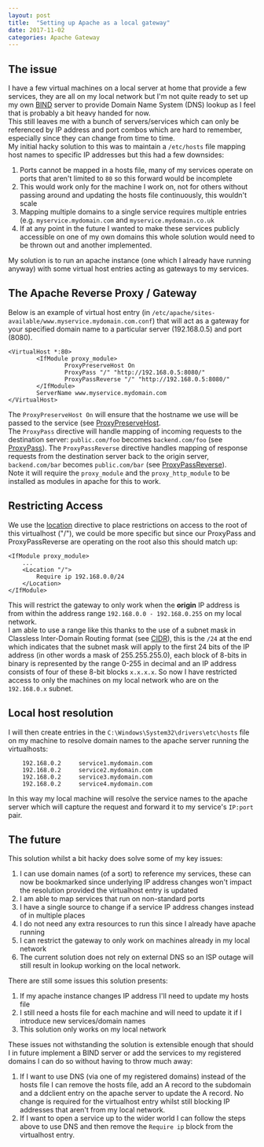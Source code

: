 ```yaml
---
layout: post
title:  "Setting up Apache as a local gateway"
date: 2017-11-02
categories: Apache Gateway
---
```


## The issue
I have a few virtual machines on a local server at home that provide a few services, they are all on my local network but I'm not quite ready to set up my own [BIND][BIND] server to provide Domain Name System (DNS) lookup as I feel that is probably a bit heavy handed for now.  
This still leaves me with a bunch of servers/services which can only be referenced by IP address and port combos which are hard to remember, especially since they can change from time to time.  
My initial hacky solution to this was to maintain a `/etc/hosts` file mapping host names to specific IP addresses but this had a few downsides:
1. Ports cannot be mapped in a hosts file, many of my services operate on ports that aren't limited to `80` so this forward would be incomplete
2. This would work only for the machine I work on, not for others without passing around and updating the hosts file continuously, this wouldn't scale
3. Mapping multiple domains to a single service requires multiple entries (e.g. `myservice.mydomain.com` and `myservice.mydomain.co.uk`
4. If at any point in the future I wanted to make these services publicly accessible on one of my own domains this whole solution would need to be thrown out and another implemented.

My solution is to run an apache instance (one which I already have running anyway) with some virtual host entries acting as gateways to my services.

## The Apache Reverse Proxy / Gateway

Below is an example of virtual host entry (in `/etc/apache/sites-available/www.myservice.mydomain.com.conf`) that will act as a gateway for your specified domain name to a particular server (192.168.0.5) and port (8080).

```
<VirtualHost *:80>
        <IfModule proxy_module>
                ProxyPreserveHost On
                ProxyPass "/" "http://192.168.0.5:8080/"
                ProxyPassReverse "/" "http://192.168.0.5:8080/"
        </IfModule>
        ServerName www.myservice.mydomain.com
</VirtualHost>

```
The `ProxyPreserveHost On` will ensure that the hostname we use will be passed to the service (see [ProxyPreserveHost][proxypreservehost].  
The `ProxyPass` directive will handle mapping of incoming requests to the destination server: `public.com/foo` becomes `backend.com/foo` (see [ProxyPass][proxypass]).
The `ProxyPassReverse` directive handles mapping of response requests from the destination server back to the origin server, `backend.com/bar` becomes `public.com/bar` (see [ProxyPassReverse][proxypassreverse]).  
Note it will require the `proxy_module` and the `proxy_http_module` to be installed as modules in apache for this to work.  

## Restricting Access
We use the [location][location] directive to place restrictions on access to the root of this virtualhost ("/"), we could be more specific but since our ProxyPass and ProxyPassReverse are operating on the root also this should match up:
```
<IfModule proxy_module>
	...
	<Location "/">
		Require ip 192.168.0.0/24
	</Location>
</IfModule>
``` 
This will restrict the gateway to only work when the **origin** IP address is from within the address range `192.168.0.0 - 192.168.0.255` on my local network.   
I am able to use a range like this thanks to the use of a subnet mask in Classless Inter-Domain Routing format (see [CIDR][CIDR]), this is the `/24` at the end which indicates that the subnet mask will apply to the first 24 bits of the IP address (in other words a mask of 255.255.255.0), each block of 8-bits in binary is represented by the range 0-255 in decimal and an IP address consists of four of these 8-bit blocks `x.x.x.x`. 
So now I have restricted access to only the machines on my local network who are on the `192.168.0.x` subnet.  

## Local host resolution

I will then create entries in the `C:\Windows\System32\drivers\etc\hosts` file on my machine to resolve domain names to the apache server running the virtualhosts:
```
	192.168.0.2		service1.mydomain.com
	192.168.0.2		service2.mydomain.com
	192.168.0.2		service3.mydomain.com
	192.168.0.2		service4.mydomain.com
```
In this way my local machine will resolve the service names to the apache server which will capture the request and forward it to my service's `IP:port` pair.
 
## The future
This solution whilst a bit hacky does solve some of my key issues:
1. I can use domain names (of a sort) to reference my services, these can now be bookmarked since underlying IP address changes won't impact the resolution provided the virtualhost entry is updated
2. I am able to map services that run on non-standard ports
3. I have a single source to change if a service IP address changes instead of in multiple places
4. I do not need any extra resources to run this since I already have apache running
5. I can restrict the gateway to only work on machines already in my local network
6. The current solution does not rely on external DNS so an ISP outage will still result in lookup working on the local network.

There are still some issues this solution presents:
1. If my apache instance changes IP address I'll need to update my hosts file
2. I still need a hosts file for each machine and will need to update it if I introduce new services/domain names
3. This solution only works on my local network

These issues not withstanding the solution is extensible enough that should I in future implement a BIND server or add the services to my registered domains I can do so without having to throw much away:
1. If I want to use DNS (via one of my registered domains) instead of the hosts file I can remove the hosts file, add an A record to the subdomain and a ddclient entry on the apache server to update the A record. No change is required for the virtualhost entry whilst still blocking IP addresses that aren't from my local network. 
2.  If I want to open a service up to the wider world I can follow the steps above to use DNS and then remove the `Require ip` block from the virtualhost entry. 

[BIND]: https://en.wikipedia.org/wiki/BIND
[proxypreservehost]: https://httpd.apache.org/docs/2.4/mod/mod_proxy.html#proxypreservehost
[proxypass]: https://httpd.apache.org/docs/2.4/mod/mod_proxy.html#proxypass
[proxypassreverse]: https://httpd.apache.org/docs/2.4/mod/mod_proxy.html#proxypassreverse
[location]:	https://httpd.apache.org/docs/2.4/mod/core.html#location
[CIDR]: https://en.wikipedia.org/wiki/Classless_Inter-Domain_Routing
